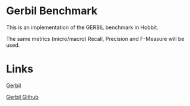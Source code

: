 # Gerbil Benchmark

This is an implementation of the GERBIL benchmark in Hobbit. 

The same metrics (micro/macro) Recall, Precision and F-Measure will be used.

# Links

[Gerbil](http://aksw.org/Projects/GERBIL.html)

[Gerbil Github](https://github.com/AKSW/gerbil)

